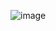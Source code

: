 ![image](https://user-images.githubusercontent.com/18626805/27717131-803c2e20-5d86-11e7-8d59-e623b6223601.png)
